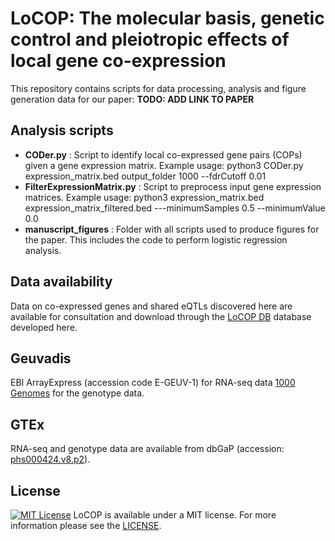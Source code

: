 # LoCOP: The molecular basis, genetic control and pleiotropic effects of local gene co-expression
This repository contains scripts for data processing, analysis and figure generation data for our paper:
**TODO: ADD LINK TO PAPER**

## Analysis scripts
- **CODer.py** : Script to identify local co-expressed gene pairs (COPs) given a gene expression matrix. Example usage: python3 CODer.py expression_matrix.bed output_folder 1000 --fdrCutoff 0.01
- **FilterExpressionMatrix.py** : Script to preprocess input gene expression matrices. Example usage: python3 expression_matrix.bed expression_matrix_filtered.bed ---minimumSamples 0.5 --minimumValue 0.0
- **manuscript_figures** : Folder with all scripts used to produce figures for the paper. This includes the code to perform logistic regression analysis.

## Data availability
Data on co-expressed genes and shared eQTLs discovered here are available for consultation and download through the [LoCOP DB](http://glcoex.unil.ch/loCOPdb) database developed here. 

## Geuvadis
EBI ArrayExpress (accession code E-GEUV-1) for RNA-seq data
[1000 Genomes](http://ftp.1000genomes.ebi.ac.uk/vol1/ftp/release/20130502/) for the genotype data. 
## GTEx 
RNA-seq and genotype data are available from dbGaP (accession: [phs000424.v8.p2](https://www.ncbi.nlm.nih.gov/projects/gap/cgi-bin/study.cgi?study_id=phs000424.v8.p2)). 

## License
[![MIT License](https://img.shields.io/badge/license-MIT-green.svg)](LICENSE)
LoCOP is available under a MIT license. For more information please see the [LICENSE](LICENSE).
